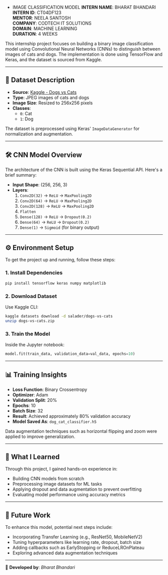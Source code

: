   * IMAGE CLASSIFICATION MODEL
**INTERN NAME**: BHARAT BHANDARI  
**INTERN ID**: CT04DF123  
**MENTOR**: NEELA SANTOSH  
**COMPANY**: CODTECH IT SOLUTIONS  
**DOMAIN**: MACHINE LEARNING  
**DURATION**: 4 WEEKS

This internship project focuses on building a binary image classification model using Convolutional Neural Networks (CNNs) to distinguish between images of cats and dogs. The implementation is done using TensorFlow and Keras, and the dataset is sourced from Kaggle.

---

## 📂 Dataset Description

- **Source**: [Kaggle - Dogs vs Cats](https://www.kaggle.com/datasets/salader/dogs-vs-cats)  
- **Type**: JPEG images of cats and dogs  
- **Image Size**: Resized to 256x256 pixels  
- **Classes**:  
  - `0`: Cat  
  - `1`: Dog  

The dataset is preprocessed using Keras' `ImageDataGenerator` for normalization and augmentation.

---

## 🛠️ CNN Model Overview

The architecture of the CNN is built using the Keras Sequential API. Here's a brief summary:

- **Input Shape**: (256, 256, 3)
- **Layers**:
  1. `Conv2D(32)` → `ReLU` → `MaxPooling2D`
  2. `Conv2D(64)` → `ReLU` → `MaxPooling2D`
  3. `Conv2D(128)` → `ReLU` → `MaxPooling2D`
  4. `Flatten`
  5. `Dense(128)` → `ReLU` → `Dropout(0.2)`
  6. `Dense(64)` → `ReLU` → `Dropout(0.2)`
  7. `Dense(1)` → `Sigmoid` (for binary output)

---

## ⚙️ Environment Setup

To get the project up and running, follow these steps:

### 1. Install Dependencies
```bash
pip install tensorflow keras numpy matplotlib
```

### 2. Download Dataset
Use Kaggle CLI:
```bash
kaggle datasets download -d salader/dogs-vs-cats
unzip dogs-vs-cats.zip
```

### 3. Train the Model
Inside the Jupyter notebook:
```python
model.fit(train_data, validation_data=val_data, epochs=10)
```

---

## 📊 Training Insights

- **Loss Function**: Binary Crossentropy  
- **Optimizer**: Adam  
- **Validation Split**: 20%  
- **Epochs**: 10  
- **Batch Size**: 32  
- **Result**: Achieved approximately 80% validation accuracy  
- **Model Saved As**: `dog_cat_classifier.h5`

Data augmentation techniques such as horizontal flipping and zoom were applied to improve generalization.

---

## 🎯 What I Learned

Through this project, I gained hands-on experience in:

- Building CNN models from scratch  
- Preprocessing image datasets for ML tasks  
- Applying dropout and data augmentation to prevent overfitting  
- Evaluating model performance using accuracy metrics

---

## 🚀 Future Work

To enhance this model, potential next steps include:

- Incorporating Transfer Learning (e.g., ResNet50, MobileNetV2)  
- Tuning hyperparameters like learning rate, dropout, batch size  
- Adding callbacks such as EarlyStopping or ReduceLROnPlateau  
- Exploring advanced data augmentation techniques

---

📌 **Developed by**: *Bharat Bhandari*  
